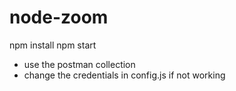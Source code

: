 # node-zoom
npm install
npm start

* use the postman collection
* change the credentials in config.js if not working

